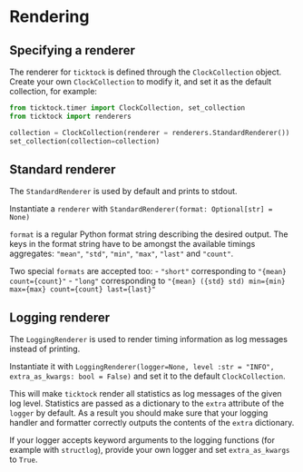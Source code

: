# Rendering

## Specifying a renderer

The renderer for `ticktock` is defined through the `ClockCollection` object. Create your own `ClockCollection` to modify it, and set it as the default collection, for example:

```python
from ticktock.timer import ClockCollection, set_collection
from ticktock import renderers

collection = ClockCollection(renderer = renderers.StandardRenderer())
set_collection(collection=collection)
```

## Standard renderer

The `StandardRenderer` is used by default and prints to stdout.

Instantiate a `renderer` with `StandardRenderer(format: Optional[str] = None)`

`format` is a regular Python format string describing the desired output. The keys in the format string have to be amongst the available timings aggregates: `"mean"`, `"std"`, `"min"`, `"max"`, `"last"` and `"count"`.

Two special `formats` are accepted too:
    - `"short"` corresponding to  `"{mean} count={count}"`
    - `"long"` corresponding to `"{mean} ({std} std) min={min} max={max} count={count} last={last}"`

    
## Logging renderer

The `LoggingRenderer` is used to render timing information as log messages instead of printing.

Instantiate it with `LoggingRenderer(logger=None, level :str = "INFO", extra_as_kwargs: bool = False)` and set it to the default `ClockCollection`.

This will make `ticktock` render all statistics as log messages of the given log level. Statistics are passed as a dictionary to the `extra` attribute of the `logger` by default. As a result you should make sure that your logging handler and formatter correctly outputs the contents of the `extra` dictionary.

If your logger accepts keyword arguments to the logging functions (for example with `structlog`), provide your own logger and set `extra_as_kwargs` to `True`.